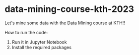 # data-mining-course-kth-2023

Let's mine some data with the Data Mining course at KTH!!

How to run the code:
1. Run it in Jupyter Notebook
2. Install the required packages
